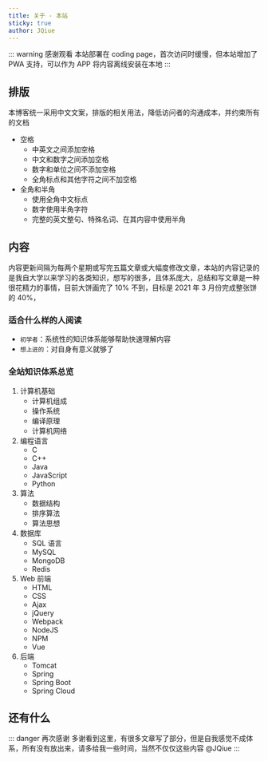 ```yaml
---
title: 关于 - 本站
sticky: true
author: JQiue
---
```


::: warning 感谢观看
本站部署在 coding page，首次访问时缓慢，但本站增加了 PWA 支持，可以作为 APP 将内容离线安装在本地
:::

## 排版

本博客统一采用中文文案，排版的相关用法，降低访问者的沟通成本，并约束所有的文档

+ 空格
  + 中英文之间添加空格
  + 中文和数字之间添加空格
  + 数字和单位之间不添加空格
  + 全角标点和其他字符之间不加空格
+ 全角和半角
  + 使用全角中文标点
  + 数字使用半角字符
  + 完整的英文整句、特殊名词、在其内容中使用半角

## 内容

内容更新间隔为每两个星期或写完五篇文章或大幅度修改文章，本站的内容记录的是我自大学以来学习的各类知识，想写的很多，且体系庞大，总结和写文章是一种很花精力的事情，目前大饼画完了 10% 不到，目标是 2021 年 3 月份完成整张饼的 40%，

### 适合什么样的人阅读

+ `初学者`：系统性的知识体系能够帮助快速理解内容
+ `想上进的`：对自身有意义就够了

### 全站知识体系总览

1. 计算机基础
    + 计算机组成
    + 操作系统
    + 编译原理
    + 计算机网络
2. 编程语言
    + C
    + C++
    + Java
    + JavaScript
    + Python
3. 算法
    + 数据结构
    + 排序算法
    + 算法思想
4. 数据库
    + SQL 语言
    + MySQL
    + MongoDB
    + Redis
5. Web 前端
   + HTML
   + CSS
   + Ajax
   + jQuery
   + Webpack
   + NodeJS
   + NPM
   + Vue
6. 后端
   + Tomcat
   + Spring
   + Spring Boot
   + Spring Cloud

## 还有什么

::: danger 再次感谢
多谢看到这里，有很多文章写了部分，但是自我感觉不成体系，所有没有放出来，请多给我一些时间，当然不仅仅这些内容 @JQiue
:::
